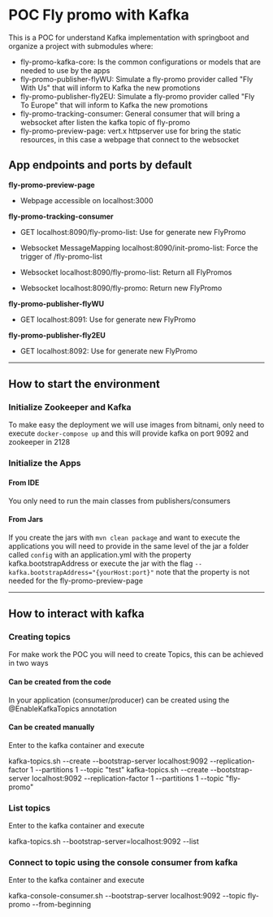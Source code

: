# POC Fly promo with Kafka

This is a POC for understand Kafka implementation with springboot and organize a project with submodules where:

- fly-promo-kafka-core: Is the common configurations or models that are needed to use by the apps
- fly-promo-publisher-flyWU: Simulate a fly-promo provider called "Fly With Us" that will inform to Kafka the new promotions
- fly-promo-publisher-fly2EU: Simulate a fly-promo provider called "Fly To Europe" that will inform to Kafka the new promotions
- fly-promo-tracking-consumer: General consumer that will bring a websocket after listen the kafka topic of fly-promo
- fly-promo-preview-page: vert.x httpserver use for bring the static resources, in this case a webpage that connect to the websocket

## App endpoints and ports by default

**fly-promo-preview-page**

- Webpage accessible on localhost:3000

**fly-promo-tracking-consumer**

- GET localhost:8090/fly-promo-list: Use for generate new FlyPromo

- Websocket MessageMapping localhost:8090/init-promo-list: Force the trigger of /fly-promo-list
- Websocket localhost:8090/fly-promo-list: Return all FlyPromos
- Websocket localhost:8090/fly-promo: Return new FlyPromo

**fly-promo-publisher-flyWU**

- GET localhost:8091: Use for generate new FlyPromo

**fly-promo-publisher-fly2EU**

- GET localhost:8092: Use for generate new FlyPromo

----

## How to start the environment

### Initialize Zookeeper and Kafka
To make easy the deployment we will use images from bitnami, only need to execute ```docker-compose up``` and this will provide kafka on port 9092 and zookeeper in 2128

### Initialize the Apps

#### From IDE
You only need to run the main classes from publishers/consumers

#### From Jars
If you create the jars with ```mvn clean package``` and want to execute the applications you will need to provide in the same level of the jar a folder called
```config``` with an application.yml with the property kafka.bootstrapAddress or execute the jar with the flag ```--kafka.bootstrapAddress="{yourHost:port}"```
note that the property is not needed for the fly-promo-preview-page

----

## How to interact with kafka


### Creating topics

For make work the POC you will need to create Topics, this can be achieved in two ways

#### Can be created from the code

In your application (consumer/producer) can be created using the @EnableKafkaTopics annotation

#### Can be created manually

Enter to the kafka container and execute 

kafka-topics.sh --create --bootstrap-server localhost:9092 --replication-factor 1 --partitions 1 --topic "test"
kafka-topics.sh --create --bootstrap-server localhost:9092 --replication-factor 1 --partitions 1 --topic "fly-promo"

### List topics

Enter to the kafka container and execute

kafka-topics.sh --bootstrap-server=localhost:9092 --list

### Connect to topic using the console consumer from kafka
Enter to the kafka container and execute

kafka-console-consumer.sh --bootstrap-server localhost:9092 --topic fly-promo --from-beginning
